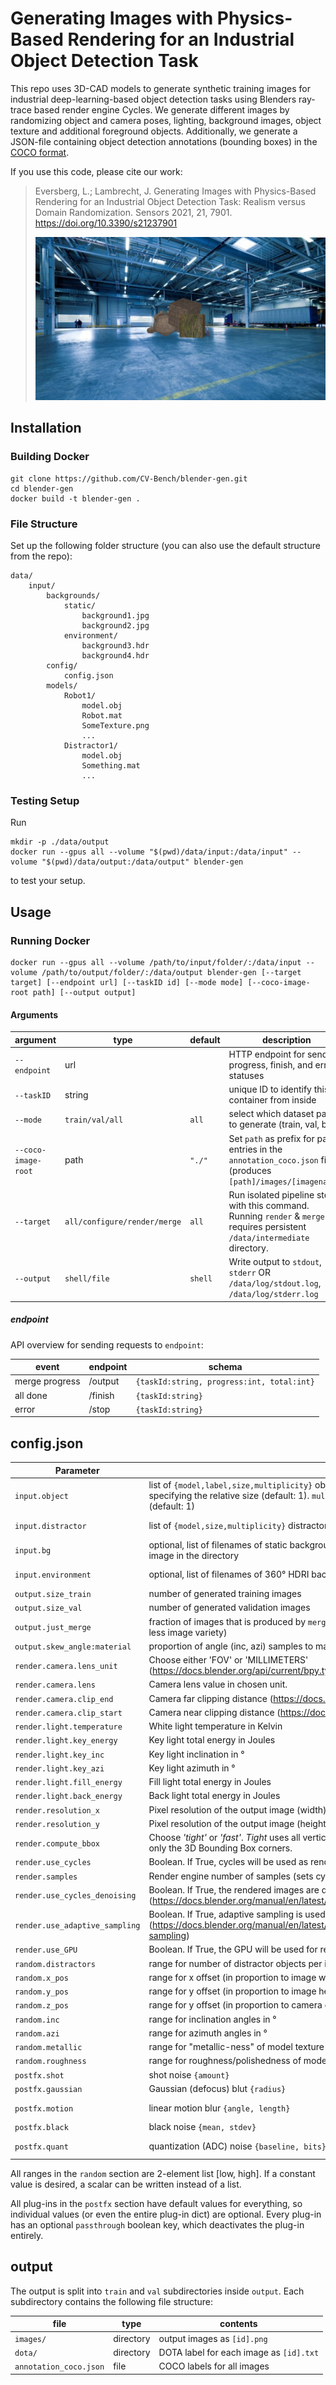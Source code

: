 # Generating Images with Physics-Based Rendering for an Industrial Object Detection Task

This repo uses 3D-CAD models to generate synthetic training images for industrial deep-learning-based object detection tasks using Blenders ray-trace based render engine Cycles.
We generate different images by randomizing object and camera poses, lighting, background images, object texture and additional foreground objects. Additionally, we generate a JSON-file containing object detection annotations (bounding boxes) in the [COCO format](https://cocodataset.org/#format-data).

If you use this code, please cite our work:

> Eversberg, L.; Lambrecht, J. Generating Images with Physics-Based Rendering for an Industrial Object Detection Task: Realism versus Domain Randomization. Sensors 2021, 21, 7901. https://doi.org/10.3390/s21237901
>
> ![example](example.png)

## Installation

### Building Docker

```
git clone https://github.com/CV-Bench/blender-gen.git
cd blender-gen
docker build -t blender-gen .
```

### File Structure

Set up the following folder structure (you can also use the default structure from the repo):

```
data/
    input/
        backgrounds/
            static/
                background1.jpg
                background2.jpg
            environment/
                background3.hdr
                background4.hdr
        config/
            config.json
        models/
            Robot1/
                model.obj
                Robot.mat
                SomeTexture.png
                ...
            Distractor1/
                model.obj
                Something.mat
                ...
```

### Testing Setup

Run

```
mkdir -p ./data/output
docker run --gpus all --volume "$(pwd)/data/input:/data/input" --volume "$(pwd)/data/output:/data/output" blender-gen
```

to test your setup.

## Usage

### Running Docker

```
docker run --gpus all --volume /path/to/input/folder/:/data/input --volume /path/to/output/folder/:/data/output blender-gen [--target target] [--endpoint url] [--taskID id] [--mode mode] [--coco-image-root path] [--output output]
```

#### Arguments

| argument            | type                         | default | description                                                                                                                   |
| ------------------- | ---------------------------- | ------- | ----------------------------------------------------------------------------------------------------------------------------- |
| `--endpoint`        | url                          |         | HTTP endpoint for sending progress, finish, and error statuses                                                                |
| `--taskID`          | string                       |         | unique ID to identify this container from inside                                                                              |
| `--mode`            | `train/val/all`              | `all`   | select which dataset parts to generate (train, val, both)                                                                     |
| `--coco-image-root` | path                         | `"./"`  | Set `path` as prefix for path entries in the `annotation_coco.json` file (produces `[path]/images/[imagename]`)               |
| `--target`          | `all/configure/render/merge` | `all`   | Run isolated pipeline steps with this command. Running `render` & `merge` requires persistent `/data/intermediate` directory. |
| `--output`          | `shell/file`                 | `shell` | Write output to `stdout`, `stderr` OR `/data/log/stdout.log`, `/data/log/stderr.log`                                          |

##### endpoint

API overview for sending requests to `endpoint`:

| event          | endpoint | schema                                     |
| -------------- | -------- | ------------------------------------------ |
| merge progress | /output  | `{taskId:string, progress:int, total:int}` |
| all done       | /finish  | `{taskId:string}`                          |
| error          | /stop    | `{taskId:string}`                          |

## config.json

| Parameter                      | Description                                                                                                                                                                                                        | Example                                  |
| ------------------------------ | ------------------------------------------------------------------------------------------------------------------------------------------------------------------------------------------------------------------ | ---------------------------------------- |
| `input.object`                 | list of `{model,label,size,multiplicity}` objects to be recognized. `size` is an optional number specifying the relative size (default: 1). `multiplicity` is the max number of this object per image (default: 1) | `[{model:"Suzanne", label:"Friend"}]`    |
| `input.distractor`             | list of `{model,size,multiplicity}` distractor objects. `size` and `multiplicity` same as for `object`                                                                                                             | `[{model: "EvilSuzanne"}]`               |
| `input.bg`                     | optional, list of filenames of static backgrounds in `/data/input/bg/static/` OR omit to use every image in the directory                                                                                          | `["background1.jpg", "background2.jpg"]` |
| `input.environment`            | optional, list of filenames of 360° HDRI backgrounds in `/data/input/bg/environment/`                                                                                                                              | `["background3.hdr", "background4.hdr"]` |
| `output.size_train`            | number of generated training images                                                                                                                                                                                | `100`                                    |
| `output.size_val`              | number of generated validation images                                                                                                                                                                              | `10`                                     |
| `output.just_merge`            | fraction of images that is produced by `merge.py`. ([0,1], higher number means more efficiency and less image variety)                                                                                             | `0.8`                                    |
| `output.skew_angle:material`   | proportion of angle (inc, azi) samples to material (metallic, roughness) samples                                                                                                                                   | `4`                                      |
| `render.camera.lens_unit`      | Choose either 'FOV' or 'MILLIMETERS' (https://docs.blender.org/api/current/bpy.types.Camera.html#bpy.types.Camera.lens_unit)                                                                                       | `"FOV"`                                  |
| `render.camera.lens`           | Camera lens value in chosen unit.                                                                                                                                                                                  | `75`                                     |
| `render.camera.clip_end`       | Camera far clipping distance (https://docs.blender.org/api/current/bpy.types.Camera.html)                                                                                                                          | `50`                                     |
| `render.camera.clip_start`     | Camera near clipping distance (https://docs.blender.org/api/current/bpy.types.Camera.html)                                                                                                                         | `0.01`                                   |
| `render.light.temperature`     | White light temperature in Kelvin                                                                                                                                                                                  | `1000`                                   |
| `render.light.key_energy`      | Key light total energy in Joules                                                                                                                                                                                   | `1000`                                   |
| `render.light.key_inc`         | Key light inclination in °                                                                                                                                                                                         | `1000`                                   |
| `render.light.key_azi`         | Key light azimuth in °                                                                                                                                                                                             | `1000`                                   |
| `render.light.fill_energy`     | Fill light total energy in Joules                                                                                                                                                                                  | `1000`                                   |
| `render.light.back_energy`     | Back light total energy in Joules                                                                                                                                                                                  | `1000`                                   |
| `render.resolution_x`          | Pixel resolution of the output image (width)                                                                                                                                                                       | `640`                                    |
| `render.resolution_y`          | Pixel resolution of the output image (height)                                                                                                                                                                      | `360`                                    |
| `render.compute_bbox`          | Choose _'tight'_ or _'fast'_. _Tight_ uses all vertices to compute a tight bbox but it is slower. _Fast_ uses only the 3D Bounding Box corners.                                                                    | `"tight"`                                |
| `render.use_cycles`            | Boolean. If True, cycles will be used as rendering engine. If False, Eevee will be used                                                                                                                            | `true`                                   |
| `render.samples`               | Render engine number of samples (sets cycles.samples)                                                                                                                                                              | `60`                                     |
| `render.use_cycles_denoising`  | Boolean. If True, the rendered images are denoised afterwards (https://docs.blender.org/manual/en/latest/render/cycles/render_settings/sampling.html#denoising)                                                    | `false`                                  |
| `render.use_adaptive_sampling` | Boolean. If True, adaptive sampling is used (https://docs.blender.org/manual/en/latest/render/cycles/render_settings/sampling.html#adaptive-sampling)                                                              | `false`                                  |
| `render.use_GPU`               | Boolean. If True, the GPU will be used for rendering                                                                                                                                                               | `true`                                   |
| `random.distractors`           | range for number of distractor objects per image                                                                                                                                                                   | `[0, 2]`                                 |
| `random.x_pos`                 | range for x offset (in proportion to image width)                                                                                                                                                                  | `[-0.5, 0.5]`                            |
| `random.y_pos`                 | range for y offset (in proportion to image height)                                                                                                                                                                 | `[-0.5, 0.5]`                            |
| `random.z_pos`                 | range for y offset (in proportion to camera distance. distances `<= -1` get clipped)                                                                                                                               | `[-0.2, 2]`                              |
| `random.inc`                   | range for inclination angles in °                                                                                                                                                                                  | `[0, 90]`                                |
| `random.azi`                   | range for azimuth angles in °                                                                                                                                                                                      | `[0, 90]`                                |
| `random.metallic`              | range for "metallic-ness" of model texture                                                                                                                                                                         | `[0, 0.2]`                               |
| `random.roughness`             | range for roughness/polishedness of model texture                                                                                                                                                                  | `[0.1, 0.6]`                             |
| `postfx.shot`                  | shot noise `{amount}`                                                                                                                                                                                              | `{amount: 0.05}`                         |
| `postfx.gaussian`              | Gaussian (defocus) blut `{radius}`                                                                                                                                                                                 | `{radius: 2}`                            |
| `postfx.motion`                | linear motion blur `{angle, length}`                                                                                                                                                                               | `{angle: 10, length:3}`                  |
| `postfx.black`                 | black noise `{mean, stdev}`                                                                                                                                                                                        | `{mean:5, stdev:1}`                      |
| `postfx.quant`                 | quantization (ADC) noise `{baseline, bits}`                                                                                                                                                                        | `{baseline:0, bits:8}`                   |

All ranges in the `random` section are 2-element list [low, high]. If a constant value is desired, a scalar can be written instead of a list.

All plug-ins in the `postfx` section have default values for everything, so individual values (or even the entire plug-in dict) are optional. Every plug-in has an optional `passthrough` boolean key, which deactivates the plug-in entirely.

## output

The output is split into `train` and `val` subdirectories inside `output`. Each subdirectory contains the following file structure:

| file                   | type      | contents                                |
| ---------------------- | --------- | --------------------------------------- |
| `images/`              | directory | output images as `[id].png`             |
| `dota/`                | directory | DOTA label for each image as `[id].txt` |
| `annotation_coco.json` | file      | COCO labels for all images              |
